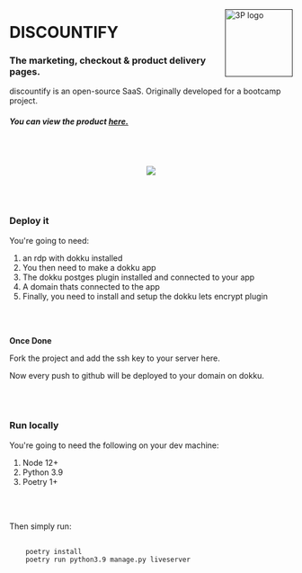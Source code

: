 <a href="">
    <img src="https://i.ibb.co/v4fDPtc/ezgif-com-gif-maker-1.webp" alt="3P logo" title="3P" align="right" height="120" />
</a>

<h1 style="margin-top:24px;"><b>DISCOUNTIFY</b></h1>

<h3>The marketing, checkout & product delivery pages.</h3>

<p>
discountify is an open-source SaaS. Originally developed for a bootcamp project.
</p>

<h5>You can view the product <a href='https://discountify.uk'>here.</a></h5>

<br> </br>

<p align="center">
<img src="https://i.ibb.co/ZxSHcFH/discountify-page-capture.png">
</p>

<br></br>

<h3><b>Deploy it</b></h3>

You're going to need:

<ol>
 <li>an rdp with dokku installed </li>
 <li> You then need to make a dokku app </li>
 <li>The dokku postges plugin installed and connected to your app</li>
 <li>A domain thats connected to the app </li>
 <li>Finally, you need to install and setup the dokku lets encrypt plugin</li>
 
 <br> </br>
</ol>
<b> Once Done</b>

Fork the project and add the ssh key to your server <a>here</a>.

Now every push to github will be deployed to your domain on dokku.

<br></br>

<h3><b>Run locally</b></h3>

You're going to need the following on your dev machine:

<ol>
    <li> Node 12+ </li>
    <li> Python 3.9 </li>
    <li> Poetry 1+ </li>

</ol>
    <br> </br>

Then simply run:

<pre>
    <code>
    poetry install
    poetry run python3.9 manage.py liveserver
    </code>
</pre>
